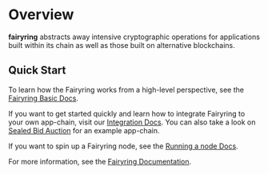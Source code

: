# Overview

**fairyring** abstracts away intensive cryptographic operations for applications built within its chain as well as those built on alternative blockchains.

## Quick Start

To learn how the Fairyring works from a high-level perspective, see the [Fairyring Basic Docs](https://docs.fairblock.network/).

If you want to get started quickly and learn how to integrate Fairyring to your own app-chain, visit our [Integration Docs](https://docs.fairblock.network/docs/integration/module-integration). You can also take a look on [Sealed Bid Auction](https://github.com/Fairblock/sealed-bid-auction) for an example app-chain.

If you want to spin up a Fairyring node, see the [Running a node Docs](https://docs.fairblock.network/docs/category/running-a-node).

For more information, see the [Fairyring Documentation](https://docs.fairblock.network/docs/intro).

